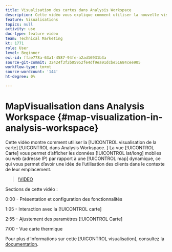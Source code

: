 ```yaml
---
title: Visualisation des cartes dans Analysis Workspace
description: Cette vidéo vous explique comment utiliser la nouvelle visualisation des cartes dans Analysis Workspace. La vue Carte vous permet d’afficher les données mobiles (lat/long) ou web (adresse IP) par rapport à une carte dynamique, ce qui vous permet d’avoir une idée de l’utilisation des clients dans le contexte de leur emplacement.
feature: Visualisations
topics: null
activity: use
doc-type: feature video
team: Technical Marketing
kt: 1771
role: User
level: Beginner
exl-id: ffae778a-63a1-4587-94fe-a2ad16931b3a
source-git-commit: 32424f3f2b05952fe4df9ea91dcbe51684cee905
workflow-type: tm+mt
source-wordcount: '144'
ht-degree: 0%

---
```


#   MapVisualisation dans Analysis Workspace {#map-visualization-in-analysis-workspace}

Cette vidéo montre comment utiliser la [!UICONTROL visualisation de la carte] [!UICONTROL dans Analysis Workspace. ] La vue [!UICONTROL Carte] vous permet d’afficher les données [!UICONTROL lat/long] mobiles ou web (adresse IP) par rapport à une [!UICONTROL map] dynamique, ce qui vous permet d’avoir une idée de l’utilisation des clients dans le contexte de leur emplacement.

>[!VIDEO](https://video.tv.adobe.com/v/23559/?quality=12)

Sections de cette vidéo :

0:00 - Présentation et configuration des fonctionnalités

1:05 - Interaction avec la [!UICONTROL carte]

2:55 - Ajustement des paramètres [!UICONTROL Carte]

7:00 - Vue carte thermique

Pour plus d’informations sur cette [!UICONTROL visualisation], consultez la [documentation](https://marketing.adobe.com/resources/help/en_US/analytics/analysis-workspace/map-visualization.html).
